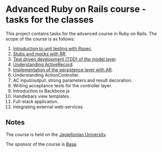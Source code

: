 # Advanced Ruby on Rails course - tasks for the classes #

This project contains tasks for the advanced course in Ruby on Rails. 
The scope of the course is as follows:

1. [Introduction to unit testing with Rspec](../../tree/master/task-1).
2. [Stubs and mocks with RR](../../tree/master/task-2).
3. [Test driven development (TDD) of the model layer](../../tree/master/task-3).
4. [Understanding ActiveRecord](../../tree/master/task-4).
5. [Implementation of the persistence layer with AR](../../tree/master/task-5).
6. Understanding ActionController.
7. AC input/output: strong parameters and result decoration.
8. Writing acceptance tests for the controller layer.
9. Introduction to Backbone.js
10. Handlebars view templates.
11. Full-stack application.
12. Integrating external web-services.

## Notes ##

The course is held on the [Jagiellonian
University](http://www.uj.edu.pl/en_GB/).

The sponsor of the course is [Base](https://getbase.com/).
